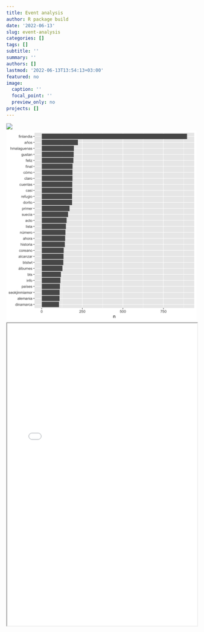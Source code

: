 ```yaml
---
title: Event analysis
author: R package build
date: '2022-06-13'
slug: event-analysis
categories: []
tags: []
subtitle: ''
summary: ''
authors: []
lastmod: '2022-06-13T13:54:13+03:00'
featured: no
image:
  caption: ''
  focal_point: ''
  preview_only: no
projects: []
---
```


<img src="{{< blogdown/postref >}}index_files/figure-html/unnamed-chunk-1-1.png" width="672" />


<img src="frecuencia.png"/>











<iframe width='100%' height='800px' src='result2.html' >
  <p>Your browser does not support iframes</p>
</iframe>
